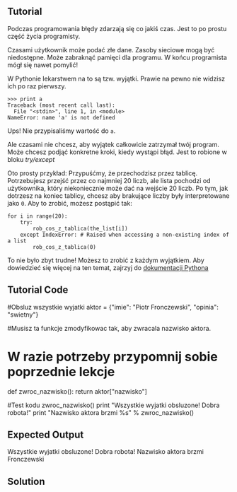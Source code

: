 Tutorial
--------

Podczas programowania błędy zdarzają się co jakiś czas. Jest to po prostu część życia programisty.

Czasami użytkownik może podać złe dane. Zasoby sieciowe mogą być niedostępne. Może zabraknąć pamięci dla programu. W końcu programista mógł się nawet pomylić!

W Pythonie lekarstwem na to są tzw. wyjątki. Prawie na pewno nie widzisz ich po raz pierwszy.

    >>> print a
    Traceback (most recent call last):
      File "<stdin>", line 1, in <module>
    NameError: name 'a' is not defined

Ups! Nie przypisaliśmy wartość do `a`.

Ale czasami nie chcesz, aby wyjątek całkowicie zatrzymał twój program. Może chcesz podjąć konkretne kroki, kiedy wystąpi błąd. Jest to robione w bloku *try/except*

Oto prosty przykład: Przypuśćmy, że przechodzisz przez tablicę. Potrzebujesz przejść przez co najmniej 20 liczb, ale lista pochodzi od użytkownika, który niekoniecznie może dać na wejście 20 liczb. Po tym, jak dotrzesz na koniec tablicy, chcesz aby brakujące liczby były interpretowane jako `0`. Aby to zrobić, możesz postąpić tak:

    for i in range(20):
        try:
            rob_cos_z_tablica(the_list[i])
        except IndexError: # Raised when accessing a non-existing index of a list
            rob_cos_z_tablica(0)

To nie było zbyt trudne! Możesz to zrobić z każdym wyjątkiem. Aby dowiedzieć się więcej na ten temat, zajrzyj do [dokumentacji Pythona](https://docs.python.org/2.7/tutorial/errors.html#handling-exceptions)

Tutorial Code
-------------
#Obsluz wszystkie wyjatki
aktor = {"imie": "Piotr Fronczewski", "opinia": "swietny"}

#Musisz ta funkcje zmodyfikowac tak, aby zwracala nazwisko aktora.
# W razie potrzeby przypomnij sobie poprzednie lekcje
def zwroc_nazwisko():
    return aktor["nazwisko"]

#Test kodu
zwroc_nazwisko()
print "Wszystkie wyjatki obsluzone! Dobra robota!"
print "Nazwisko aktora brzmi %s" % zwroc_nazwisko()

Expected Output
---------------
Wszystkie wyjatki obsluzone! Dobra robota!
Nazwisko aktora brzmi Fronczewski

Solution
--------

